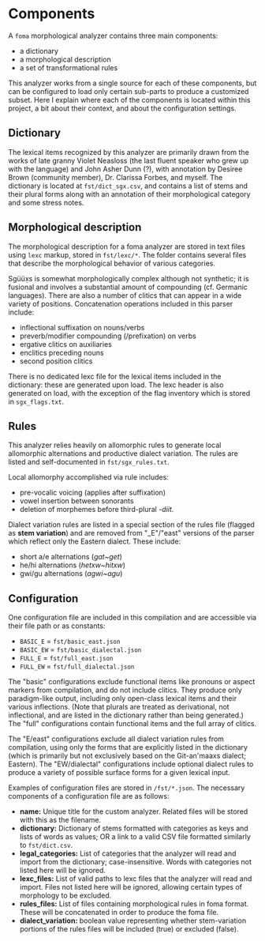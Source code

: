 # Components

A `foma` morphological analyzer contains three main components:

- a dictionary
- a morphological description
- a set of transformational rules

This analyzer works from a single source for each of these components, but can be configured to load only certain sub-parts to produce a customized subset. Here I explain where each of the components is located within this project, a bit about their context, and about the configuration settings.

## Dictionary

The lexical items recognized by this analyzer are primarily drawn from the works of late granny Violet Neasloss (the last fluent speaker who grew up with the language) and John Asher Dunn (?), with annotation by Desiree Brown (community member), Dr. Clarissa Forbes, and myself. The dictionary is located at `fst/dict_sgx.csv`, and contains a list of stems and their plural forms along with an annotation of their morphological category and some stress notes.

## Morphological description

The morphological description for a foma analyzer are stored in text files using `lexc` markup, stored in `fst/lexc/*`. The folder contains several files that describe the morphological behavior of various categories.

Sgüüx̣s is somewhat morphologically complex although not synthetic; it is fusional and involves a substantial amount of compounding (cf. Germanic languages). There are also a number of clitics that can appear in a wide variety of positions. Concatenation operations included in this parser include:

- inflectional suffixation on nouns/verbs
- preverb/modifier compounding (/prefixation) on verbs
- ergative clitics on auxiliaries
- enclitics preceding nouns
- second position clitics

There is no dedicated lexc file for the lexical items included in the dictionary: these are generated upon load. The lexc header is also generated on load, with the exception of the flag inventory which is stored in `sgx_flags.txt`.

## Rules

This analyzer relies heavily on allomorphic rules to generate local allomorphic alternations and productive dialect variation. The rules are listed and self-documented in `fst/sgx_rules.txt`.

Local allomorphy accomplished via rule includes:

- pre-vocalic voicing (applies after suffixation)
- vowel insertion between sonorants
- deletion of morphemes before third-plural *-diit*.

Dialect variation rules are listed in a special section of the rules file (flagged as **stem variation**) and are removed from "_E"/"east" versions of the parser which reflect only the Eastern dialect. These include:

- short a/e alternations (*gat~get*)
- he/hi alternations (*hetxw~hitxw*)
- gwi/gu alternations (*agwi~agu*)

## Configuration

One configuration file are included in this compilation and are accessible via their file path or as constants:

* `BASIC_E` = `fst/basic_east.json`
* `BASIC_EW` = `fst/basic_dialectal.json`
* `FULL_E` = `fst/full_east.json`
* `FULL_EW` = `fst/full_dialectal.json`

The "basic" configurations exclude functional items like pronouns or aspect markers from compilation, and do not include clitics. They produce only paradigm-like output, including only open-class lexical items and their various inflections. (Note that plurals are treated as derivational, not inflectional, and are listed in the dictionary rather than being generated.) The "full" configurations contain functional items and the full array of clitics.

The "E/east" configurations exclude all dialect variation rules from compilation, using only the forms that are explicitly listed in the dictionary (which is primarily but not exclusively based on the Git-an'maaxs dialect; Eastern). The "EW/dialectal" configurations include optional dialect rules to produce a variety of possible surface forms for a given lexical input.

Examples of configuration files are stored in `/fst/*.json`. The necessary components of a configuration file are as follows:

- **name:** Unique title for the custom analyzer. Related files will be stored with this as the filename.
- **dictionary:** Dictionary of stems formatted with categories as keys and lists of words as values; OR a link to a valid CSV file formatted similarly to `fst/dict.csv`.
- **legal_categories:** List of categories that the analyzer will read and import from the dictionary; case-insensitive. Words with categories not listed here will be ignored.
- **lexc_files:** List of valid paths to lexc files that the analyzer will read and import. Files not listed here will be ignored, allowing certain types of morphology to be excluded.
- **rules_files:** List of files containing morphological rules in foma format. These will be concatenated in order to produce the foma file.
- **dialect_variation:** boolean value representing whether stem-variation portions of the rules files will be included (true) or excluded (false).
